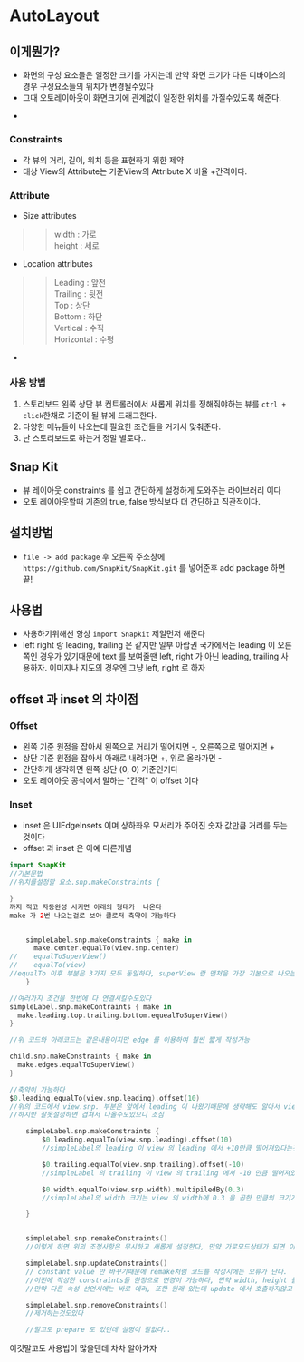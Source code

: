 # AutoLayout

## 이게뭔가?
* 화면의 구성 요소들은 일정한 크기를 가지는데 만약 화면 크기가 다른 디바이스의 경우 구성요소들의 위치가 변경될수있다
* 그때 오토레이아웃이 화면크기에 관계없이 일정한 위치를 가질수있도록 해준다.

-

### Constraints
* 각 뷰의 거리, 길이, 위치 등을 표현하기 위한 제약
* 대상 View의 Attribute는 기준View의 Attribute X 비율 +간격이다.

### Attribute
* Size attributes

>> width : 가로  
>> height : 세로

* Location attributes

>> Leading : 앞전  
>> Trailing : 뒷전  
>> Top : 상단  
>> Bottom : 하단   
>> Vertical : 수직  
>> Horizontal : 수평  

-

### 사용 방법
1. 스토리보드 왼쪽 상단 뷰 컨트롤러에서 새롭게 위치를 정해줘야하는 뷰를 `ctrl + click`한채로 기준이 될 뷰에 드래그한다.
2. 다양한 메뉴들이 나오는데 필요한 조건들을 거기서 맞춰준다.
3. 난 스토리보드로 하는거 정말 별로다..


 
## Snap Kit
* 뷰 레이아웃 constraints 를 쉽고 간단하게 설정하게 도와주는 라이브러리 이다
* 오토 레이아웃할때 기존의 true, false 방식보다 더 간단하고 직관적이다.

## 설치방법
* `file -> add package` 후 오른쪽 주소창에   `https://github.com/SnapKit/SnapKit.git` 를 넣어준후 add package 하면 끝!

## 사용법
* 사용하기위해선 항상 `import Snapkit` 제일먼저 해준다
* left right 랑 leading, trailing 은 같지만 일부 아랍권 국가에서는 leading 이 오른쪽인 경우가 있기때문에 text 를 보여줄땐 left, right 가 아닌 leading, trailing 사용하자. 이미지나 지도의 경우엔 그냥 left, right 로 하자

## offset 과 inset 의 차이점
### Offset
* 왼쪽 기준 원점을 잡아서 왼쪽으로 거리가 떨어지면 -, 오른쪽으로 떨어지면 + 
* 상단 기준 원점을 잡아서 아래로 내려가면 +, 위로 올라가면 - 
* 간단하게 생각하면 왼쪽 상단 (0, 0) 기준인거다
* 오토 레이아웃 공식에서 말하는 "간격" 이 offset 이다
    
### Inset
* inset 은 UIEdgeInsets 이며 상하좌우 모서리가 주어진 숫자 값만큼 거리를 두는것이다
* offset 과 inset 은 아예 다른개념 

```swift
import SnapKit
//기본문법
//위치를설정할 요소.snp.makeConstraints {

}
까지 적고 자동완성 시키면 아래의 형태가  나온다
make 가 2번 나오는걸로 보아 클로저 축약이 가능하다


	simpleLabel.snp.makeConstraints { make in
      make.center.equalTo(view.snp.center)
//	  equalToSuperView()
//	  equalTo(view)      
//equalTo 이후 부분은 3가지 모두 동일하다, superView 란 맨처음 가장 기본으로 나오는 view 를 의미함, 근데 마지막방법은 별로같기도
    }

//여러가지 조건을 한번에 다 연결시킬수도있다
simpleLabel.snp.makeContraints { make in 
  make.leading.top.trailing.bottom.equealToSuperView()
}

//위 코드와 아래코드는 같은내용이지만 edge 를 이용하여 훨씬 짧게 작성가능

child.snp.makeConstraints { make in 
  make.edges.equalToSuperView()
}

//축약이 가능하다
$0.leading.equalTo(view.snp.leading).offset(10)
//위의 코드에서 view.snp. 부분은 앞에서 leading 이 나왔기때문에 생략해도 알아서 view 의 leading 으로 추론한다. 
//하지만 잘못설정하면 겹쳐서 나올수도있으니 조심

    simpleLabel.snp.makeConstraints {
    	$0.leading.equalTo(view.snp.leading).offset(10)
    	//simpleLabel의 leading 이 view 의 leading 에서 +10만큼 떨어져있다는것이다

    	$0.trailing.equalTo(view.snp.trailing).offset(-10)
    	//simpleLabel 의 trailing 이 view 의 trailing 에서 -10 만큼 떨어져있다는것

    	$0.width.equalTo(view.snp.width).multipiledBy(0.3)
    	//simpleLabel의 width 크기는 view 의 width에 0.3 을 곱한 만큼의 크기가 된다.

    }


    simpleLabel.snp.remakeConstraints()
    //이렇게 하면 위의 조정사항은 무시하고 새롭게 설정한다, 만약 가로모드상태가 되면 이걸 실행 시켜라 이런느낌으로 하는가보다.

    simpleLabel.snp.updateConstraints()
    // constant value 만 바꾸기때문에 remake처럼 코드를 작성시에는 오류가 난다.
    //이전에 작성한 constraints들 한정으로 변경이 가능하다, 만약 width, height 를 선언했었다면 그 2가지 값에만 접근이 가능하다
    //만약 다른 속성 선언시에는 바로 에러, 또한 원래 있는데 update 에서 호출하지않고 수정하지않은사항이있다면 그건 그대로 잘있다.

    simpleLabel.snp.removeConstraints()
    //제거하는것도있다

	//말고도 prepare 도 있던데 설명이 잘없다..


```

이것말고도 사용법이 많을텐데 차차 알아가자











